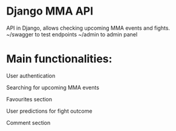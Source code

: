 # Django MMA API
 API in Django, allows checking upcoming MMA events and fights.
~/swagger to test endpoints
~/admin to admin panel

# Main functionalities:
User authentication

Searching for upcoming MMA events

Favourites section

User predictions for fight outcome

Comment section
